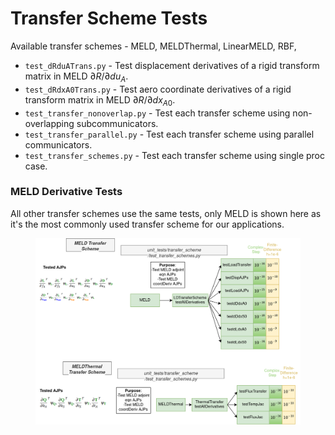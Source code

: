 # Transfer Scheme Tests #
Available transfer schemes - MELD, MELDThermal, LinearMELD, RBF, 

* `test_dRduATrans.py` - Test displacement derivatives of a rigid transform matrix in MELD $\partial R/\partial du_A$.
* `test_dRdxA0Trans.py` - Test aero coordinate derivatives of a rigid transform matrix in MELD $\partial R/\partial dx_{A0}$.
* `test_transfer_nonoverlap.py` - Test each transfer scheme using non-overlapping subcommunicators.
* `test_transfer_parallel.py` - Test each transfer scheme using parallel communicators.
* `test_transfer_schemes.py` - Test each transfer scheme using single proc case.

### MELD Derivative Tests ###
All other transfer schemes use the same tests, only MELD is shown here as it's the most commonly used transfer scheme for our applications.
<figure class="image">
  <img src="images/meld_tests.drawio.png" width=\linewidth/>
</figure>